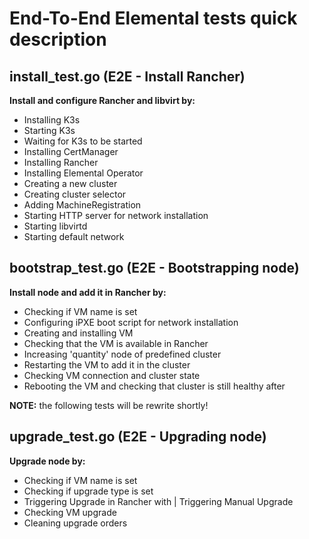 # End-To-End Elemental tests quick description

## install_test.go (E2E - Install Rancher)
**Install and configure Rancher and libvirt by:**
- Installing K3s
- Starting K3s
- Waiting for K3s to be started
- Installing CertManager
- Installing Rancher
- Installing Elemental Operator
- Creating a new cluster
- Creating cluster selector
- Adding MachineRegistration
- Starting HTTP server for network installation
- Starting libvirtd
- Starting default network

## bootstrap_test.go (E2E - Bootstrapping node)
**Install node and add it in Rancher by:**
- Checking if VM name is set
- Configuring iPXE boot script for network installation
- Creating and installing VM
- Checking that the VM is available in Rancher
- Increasing 'quantity' node of predefined cluster
- Restarting the VM to add it in the cluster
- Checking VM connection and cluster state
- Rebooting the VM and checking that cluster is still healthy after

**NOTE:** the following tests will be rewrite shortly!
## upgrade_test.go (E2E - Upgrading node)
**Upgrade node by:**
- Checking if VM name is set
- Checking if upgrade type is set
- Triggering Upgrade in Rancher with <upgradeType> | Triggering Manual Upgrade
- Checking VM upgrade
- Cleaning upgrade orders
